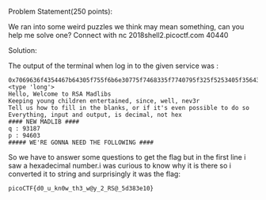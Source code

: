 Problem Statement(250 points):

We ran into some weird puzzles we think may mean something, can you help me solve one? Connect with nc 2018shell2.picoctf.com 40440

Solution:

The output of the terminal when log in to the given service was :

	0x7069636f4354467b64305f755f6b6e30775f7468335f7740795f325f5253405f35643338336531307dL <type 'long'>
	Hello, Welcome to RSA Madlibs
	Keeping young children entertained, since, well, nev3r
	Tell us how to fill in the blanks, or if it's even possible to do so
	Everything, input and output, is decimal, not hex
	#### NEW MADLIB ####
	q : 93187
	p : 94603
	##### WE'RE GONNA NEED THE FOLLOWING ####

So we have to answer some questions to get the flag but in the first line i saw a hexadecimal number.i was curious to know why it is there so i converted it to string and surprisingly it was the flag:

	picoCTF{d0_u_kn0w_th3_w@y_2_RS@_5d383e10}

